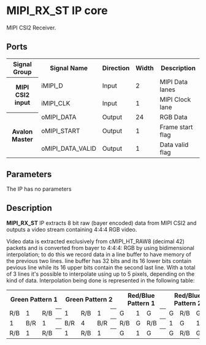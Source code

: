 # **MIPI_RX_ST** IP core

MIPI CSI2 Receiver.

## Ports

<table>
    <tr><th          >Signal Group    </th><th>Signal Name     </th> <th>Direction</th> <th>Width</th> <th>Description                   </th> </tr>
    <tr><th rowspan=2>MIPI CSI2 input </th><td>iMIPI_D         </td> <td>Input    </td> <td>  2  </td> <td>MIPI Data lanes               </td> </tr>
    <tr>                                   <td>iMIPI_CLK       </td> <td>Input    </td> <td>  1  </td> <td>MIPI Clock lane               </td> </tr>
    <tr><th rowspan=3>Avalon Master   </th><td>oMIPI_DATA      </td> <td>Output   </td> <td> 24  </td> <td>RGB Data                      </td> </tr>
    <tr>                                   <td>oMIPI_START     </td> <td>Output   </td> <td>  1  </td> <td>Frame start flag              </td> </tr>
    <tr>                                   <td>oMIPI_DATA_VALID</td> <td>Output   </td> <td>  1  </td> <td>Data valid flag               </td> </tr>
</table>

## Parameters

The IP has no parameters

## Description

**MIPI_RX_ST** IP extracts 8 bit raw (bayer encoded) data from MIPI CSI2 and outputs a video stream containing 4:4:4 RGB video.

Video data is extracted exclusively from cMIPI_HT_RAW8 (decimal 42) packets and is converted from bayer to 4:4:4: RGB by using bidimensional interpolation; to do this we record data in a line buffer to have memory of the previous two lines. line buffer has 32 bits and its 16 lower bits contain pevious line while its 16 upper bits contain the second last line. With a total of 3 lines it's possible to interpolate using up to 5 pixels, depending on the kind of data. Interpolation being done is represented in the following table:

<table>
    <tr><th colspan=4>Green Pattern 1            </th> <th colspan=4>Green Pattern 2            </th> <th colspan=4>Red/Blue Pattern 1         </th> <th colspan=4>Red/Blue Pattern 2         </th> <th colspan=4>Red/Blue Pattern 3         </th> <th colspan=4>Red/Blue Pattern 4</th></tr>
    <tr><td>R/B</td><td> 1 </td><td>R/B</td> <th></th> <td> 1 </td><td>R/B</td><td> 1 </td> <th></th> <td> G </td><td> 1 </td><td> G </td> <th></th> <td> G </td><td>R/B</td><td> G </td> <th></th> <td>R/B</td><td> G </td><td>R/B</td> <th></th> <td> 1 </td><td> G </td><td> 1 </td></tr> 
    <tr><td> 1 </td><td>B/R</td><td> 1 </td> <th></th> <td>B/R</td><td> 4 </td><td>B/R</td> <th></th> <td>R/B</td><td> G </td><td>R/B</td> <th></th> <td> 1 </td><td> G </td><td> 1 </td> <th></th> <td> G </td><td> 1 </td><td> G </td> <th></th> <td> G </td><td>R/B</td><td> G </td></tr> 
    <tr><td>R/B</td><td> 1 </td><td>R/B</td> <th></th> <td> 1 </td><td>R/B</td><td> 1 </td> <th></th> <td> G </td><td> 1 </td><td> G </td> <th></th> <td> G </td><td>R/B</td><td> G </td> <th></th> <td>R/B</td><td> G </td><td>R/B</td> <th></th> <td> 1 </td><td> G </td><td> 1 </td></tr>
</table>

